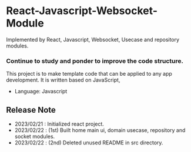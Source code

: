 # React-Javascript-Websocket-Module

Implemented by React, Javascript, Websocket, Usecase and repository modules.

### Continue to study and ponder to improve the code structure.

This project is to make template code that can be applied to any app development.
It is written based on JavaScript,

- Language: Javascript

## Release Note

- 2023/02/21 : Initialized react project.
- 2023/02/22 : (1st) Built home main ui, domain usecase, repository and socket modules.
- 2023/02/22 : (2nd) Deleted unused README in src directory.
